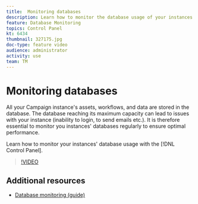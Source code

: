 ```yaml
---
title:  Monitoring databases
description: Learn how to monitor the database usage of your instances.
feature: Database Monitoring
topics: Control Panel
kt: 6434
thumbnail: 327175.jpg
doc-type: feature video
audience: administrator
activity: use
team: TM
---
```


# Monitoring databases

All your Campaign instance's assets, workflows, and data are stored in the database. The database reaching its maximum capacity can lead to issues with your instance (inability to login, to send emails etc.). It is therefore essential to monitor you instances' databases regularly to ensure optimal performance.

Learn how to monitor your instances' database usage with the [!DNL Control Panel].

>[!VIDEO](https://video.tv.adobe.com/v/327175?quality=12)

## Additional resources

* [Database monitoring (guide)](https://experienceleague.adobe.com/docs/control-panel/using/performance-monitoring/database-monitoring.html?lang=en#performance-monitoring)
